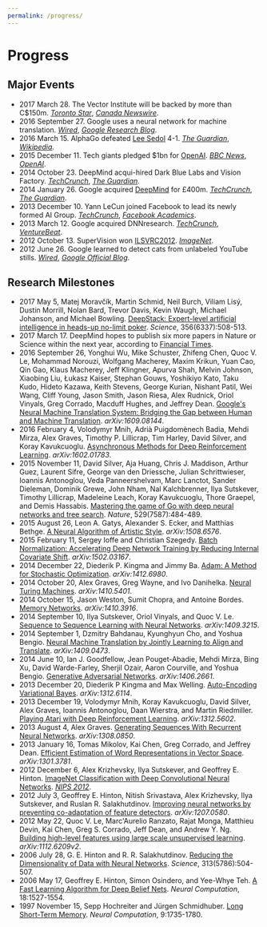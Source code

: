 ```yaml
---
permalink: /progress/
---
```

# Progress

## Major Events

* 2017 March 28. The Vector Institute will be backed by more than C$150m. [*Toronto Star*](https://www.thestar.com/news/gta/2017/03/28/new-toronto-institute-aims-to-be-worldwide-supplier-of-artificial-intelligence-capability.html), [*Canada Newswire*](http://www.newswire.ca/news-releases/canada-funds-125-million-pan-canadian-artificial-intelligence-strategy-616876434.html).
* 2016 September 27. Google uses a neural network for machine translation. [*Wired*](https://www.wired.com/2016/09/google-claims-ai-breakthrough-machine-translation/), [*Google Research Blog*](https://research.googleblog.com/2016/09/a-neural-network-for-machine.html).
* 2016 March 15. AlphaGo defeated [Lee Sedol](https://en.wikipedia.org/wiki/Lee_Sedol) 4-1. [*The Guardian*](https://www.theguardian.com/technology/2016/mar/15/googles-alphago-seals-4-1-victory-over-grandmaster-lee-sedol), [*Wikipedia*](https://en.wikipedia.org/wiki/AlphaGo_versus_Lee_Sedol).
* 2015 December 11. Tech giants pledged $1bn for [OpenAI](http://realai.org/labs/openai/). [*BBC News*](http://www.bbc.com/news/technology-35082344), [*OpenAI*](https://openai.com/blog/introducing-openai/).
* 2014 October 23. DeepMind acqui-hired Dark Blue Labs and Vision Factory. [*TechCrunch*](https://techcrunch.com/2014/10/23/googles-deepmind-acqui-hires-two-ai-teams-in-the-uk-partners-with-oxford/), [*The Guardian*](https://www.theguardian.com/technology/2014/oct/23/google-uk-artificial-intelligence-startups-machine-learning-dark-blue-labs-vision-factory).
* 2014 January 26. Google acquired [DeepMind](http://realai.org/labs/deepmind/) for £400m. [*TechCrunch*](https://techcrunch.com/2014/01/26/google-deepmind/), [*The Guardian*](https://www.theguardian.com/technology/2014/jan/27/google-acquires-uk-artificial-intelligence-startup-deepmind).
* 2013 December 10. Yann LeCun joined Facebook to lead its newly formed AI Group. [*TechCrunch*](https://techcrunch.com/2013/12/09/facebook-artificial-intelligence-lab-lecun/), [*Facebook Academics*](https://www.facebook.com/academics/posts/639860596065351).
* 2013 March 12. Google acquired DNNresearch. [*TechCrunch*](https://techcrunch.com/2013/03/12/google-scoops-up-neural-networks-startup-dnnresearch-to-boost-its-voice-and-image-search-tech/), [*VentureBeat*](http://venturebeat.com/2013/03/12/google-dnnresearch/).
* 2012 October 13. SuperVision won [ILSVRC2012](http://www.image-net.org/challenges/LSVRC/2012/). [*ImageNet*](http://image-net.org/challenges/LSVRC/2012/results.html).
* 2012 June 26. Google learned to detect cats from unlabeled YouTube stills. [*Wired*](https://www.wired.com/2012/06/google-x-neural-network/), [*Google Official Blog*](https://googleblog.blogspot.com/2012/06/using-large-scale-brain-simulations-for.html).

## Research Milestones

* 2017 May 5, Matej Moravčík, Martin Schmid, Neil Burch, Viliam Lisý, Dustin Morrill, Nolan Bard, Trevor Davis, Kevin Waugh, Michael Johanson, and Michael Bowling. [DeepStack: Expert-level artificial intelligence in heads-up no-limit poker](http://science.sciencemag.org/content/356/6337/508). *Science*, 356(6337):508-513.
* 2017 March 17. DeepMind hopes to publish six more papers in Nature or Science within the next year, according to [Financial Times](https://www.ft.com/content/cada14c4-d366-11e6-b06b-680c49b4b4c0).
* 2016 September 26, Yonghui Wu, Mike Schuster, Zhifeng Chen, Quoc V. Le, Mohammad Norouzi, Wolfgang Macherey, Maxim Krikun, Yuan Cao, Qin Gao, Klaus Macherey, Jeff Klingner, Apurva Shah, Melvin Johnson, Xiaobing Liu, Łukasz Kaiser, Stephan Gouws, Yoshikiyo Kato, Taku Kudo, Hideto Kazawa, Keith Stevens, George Kurian, Nishant Patil, Wei Wang, Cliff Young, Jason Smith, Jason Riesa, Alex Rudnick, Oriol Vinyals, Greg Corrado, Macduff Hughes, and Jeffrey Dean. [Google's Neural Machine Translation System: Bridging the Gap between Human and Machine Translation](https://arxiv.org/abs/1609.08144). *arXiv:1609.08144*.
* 2016 February 4, Volodymyr Mnih, Adrià Puigdomènech Badia, Mehdi Mirza, Alex Graves, Timothy P. Lillicrap, Tim Harley, David Silver, and Koray Kavukcuoglu. [Asynchronous Methods for Deep Reinforcement Learning](https://arxiv.org/abs/1602.01783). *arXiv:1602.01783*.
* 2015 November 11, David Silver, Aja Huang, Chris J. Maddison, Arthur Guez, Laurent Sifre, George van den Driessche, Julian Schrittwieser, Ioannis Antonoglou, Veda Panneershelvam, Marc Lanctot, Sander Dieleman, Dominik Grewe, John Nham, Nal Kalchbrenner, Ilya Sutskever, Timothy Lillicrap, Madeleine Leach, Koray Kavukcuoglu, Thore Graepel, and Demis Hassabis. [Mastering the game of Go with deep neural networks and tree search](http://www.nature.com/nature/journal/v529/n7587/full/nature16961.html). *Nature*, 529(7587):484-489.
* 2015 August 26, Leon A. Gatys, Alexander S. Ecker, and Matthias Bethge. [A Neural Algorithm of Artistic Style](https://arxiv.org/abs/1508.6576). *arXiv:1508.6576*.
* 2015 February 11, Sergey Ioffe and Christian Szegedy. [Batch Normalization: Accelerating Deep Network Training by Reducing Internal Covariate Shift](https://arxiv.org/abs/1502.03167). *arXiv:1502.03167*.
* 2014 December 22, Diederik P. Kingma and Jimmy Ba. [Adam: A Method for Stochastic Optimization](https://arxiv.org/abs/1412.6980). *arXiv:1412.6980*.
* 2014 October 20, Alex Graves, Greg Wayne, and Ivo Danihelka. [Neural Turing Machines](https://arxiv.org/abs/1410.5401). *arXiv:1410.5401*.
* 2014 October 15, Jason Weston, Sumit Chopra, and Antoine Bordes. [Memory Networks](https://arxiv.org/abs/1410.3916). *arXiv:1410.3916*.
* 2014 September 10, Ilya Sutskever, Oriol Vinyals, and Quoc V. Le. [Sequence to Sequence Learning with Neural Networks](https://arxiv.org/abs/1409.3215). *arXiv:1409.3215*.
* 2014 September 1, Dzmitry Bahdanau, Kyunghyun Cho, and Yoshua Bengio. [Neural Machine Translation by Jointly Learning to Align and Translate](https://arxiv.org/abs/1409.0473). *arXiv:1409.0473*.
* 2014 June 10, Ian J. Goodfellow, Jean Pouget-Abadie, Mehdi Mirza, Bing Xu, David Warde-Farley, Sherjil Ozair, Aaron Courville, and Yoshua Bengio. [Generative Adversarial Networks](https://arxiv.org/abs/1406.2661). *arXiv:1406.2661*.
* 2013 December 20, Diederik P Kingma and Max Welling. [Auto-Encoding Variational Bayes](https://arxiv.org/abs/1312.6114). *arXiv:1312.6114*.
* 2013 December 19, Volodymyr Mnih, Koray Kavukcuoglu, David Silver, Alex Graves, Ioannis Antonoglou, Daan Wierstra, and Martin Riedmiller. [Playing Atari with Deep Reinforcement Learning](https://arxiv.org/abs/1312.5602). *arXiv:1312.5602*.
* 2013 August 4, Alex Graves. [Generating Sequences With Recurrent Neural Networks](https://arxiv.org/abs/1308.0850). *arXiv:1308.0850*.
* 2013 January 16, Tomas Mikolov, Kai Chen, Greg Corrado, and Jeffrey Dean. [Efficient Estimation of Word Representations in Vector Space](https://arxiv.org/abs/1301.3781). *arXiv:1301.3781*.
* 2012 December 6, Alex Krizhevsky, Ilya Sutskever, and Geoffrey E. Hinton. [ImageNet Classification with Deep Convolutional Neural Networks](http://papers.nips.cc/paper/4824-imagenet-classification-with-deep-convolutional-neural-networks). [*NIPS 2012*](https://nips.cc/Conferences/2012/Schedule?type=Poster).
* 2012 July 3, Geoffrey E. Hinton, Nitish Srivastava, Alex Krizhevsky, Ilya Sutskever, and Ruslan R. Salakhutdinov. [Improving neural networks by preventing co-adaptation of feature detectors](https://arxiv.org/abs/1207.0580). *arXiv:1207.0580*.
* 2012 May 22, Quoc V. Le, Marc'Aurelio Ranzato, Rajat Monga, Matthieu Devin, Kai Chen, Greg S. Corrado, Jeff Dean, and Andrew Y. Ng. [Building high-level features using large scale unsupervised learning](https://arxiv.org/abs/1112.6209v2). *arXiv:1112.6209v2*.
* 2006 July 28, G. E. Hinton and R. R. Salakhutdinov. [Reducing the Dimensionality of Data with Neural Networks](http://science.sciencemag.org/content/313/5786/504). *Science*, 313(5786):504-507.
* 2006 May 17, Geoffrey E. Hinton, Simon Osindero, and Yee-Whye Teh. [A Fast Learning Algorithm for Deep Belief Nets](http://www.mitpressjournals.org/doi/abs/10.1162/neco.2006.18.7.1527). *Neural Computation*, 18:1527-1554.
* 1997 November 15, Sepp Hochreiter and Jürgen Schmidhuber. [Long Short-Term Memory](http://www.mitpressjournals.org/doi/abs/10.1162/neco.1997.9.8.1735). *Neural Computation*, 9:1735-1780.
